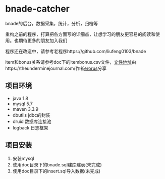# bnade-catcher
bnade的后台，数据采集，统计，分析，归档等

重构之前的程序，打算把各方面写的详细点，让想学习的朋友更容易的阅读和使用。也期待更多的朋友加入我们

程序还在改造中，请参考老程序https://github.com/liufeng0103/bnade

item和bonus关系请参考doc下的itembonus.csv文件，[文件地址](https://gist.github.com/erorus/35705144b1a4ad015924)由https://theunderminejournal.com/作者[erorus](https://github.com/erorus)分享

## 项目环境
- java 1.8
- mysql 5.7
- maven 3.3.9
- dbutils jdbc的封装
- druid 数据库连接池
- logback 日志框架

## 项目安装
1. 安装mysql
2. 使用doc目录下的bnade.sql建库建表(未完成)
3. 使用doc目录下的insert.sql导入数据(未完成)